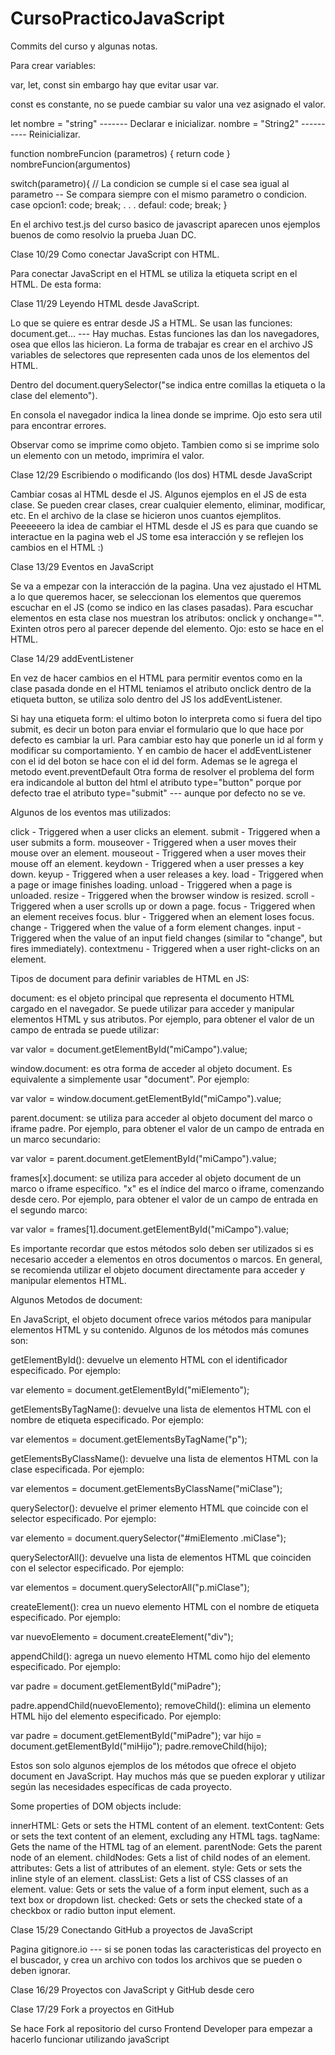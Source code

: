 # CursoPracticoJavaScript
Commits del curso y algunas notas.

Para crear variables:

var, let, const sin embargo hay que evitar usar var.

const es constante, no se puede cambiar su valor una vez asignado el valor.

let nombre = "string" ------- Declarar e inicializar.
nombre = "String2" ---------- Reinicializar.


function nombreFuncion (parametros) {
    return code
}
nombreFuncion(argumentos)


switch(parametro){      // La condicion se cumple si el case sea igual al parametro -- Se compara siempre con el mismo parametro o condicion.
    case opcion1:
    code;
    break;
    .
    .
    .
    defaul:
    code;
    break;
}

En el archivo test.js del curso basico de javascript aparecen unos ejemplos buenos de como resolvio la prueba Juan DC.



Clase 10/29
Como conectar JavaScript con HTML.

Para conectar JavaScript en el HTML se utiliza la etiqueta script en el HTML. De esta forma:
    <script src="rutaDelArchivoJS"></script>



Clase 11/29
Leyendo HTML desde JavaScript.

Lo que se quiere es entrar desde JS a HTML.
Se usan las funciones: document.get... --- Hay muchas.
Estas funciones las dan los navegadores, osea que ellos las hicieron.
La forma de trabajar es crear en el archivo JS variables de selectores que representen cada unos de los elementos del HTML.

Dentro del document.querySelector("se indica entre comillas la etiqueta o la clase del elemento").

En consola el navegador indica la linea donde se imprime. Ojo esto sera util para encontrar errores.

Observar como se imprime como objeto. Tambien como si se imprime solo un elemento con un metodo, imprimira el valor.



Clase 12/29
Escribiendo o modificando (los dos) HTML desde JavaScript

Cambiar cosas al HTML desde el JS.
Algunos ejemplos en el JS de esta clase. Se pueden crear clases, crear cualquier elemento, eliminar, modificar, etc. En el archivo de la clase se hicieron unos cuantos ejemplitos.
Peeeeeero la idea de cambiar el HTML desde el JS es para que cuando se interactue en la pagina web el JS tome esa interacción y se reflejen los cambios en el HTML :)



Clase 13/29
Eventos en JavaScript

Se va a empezar con la interacción de la pagina.
Una vez ajustado el HTML a lo que queremos hacer, se seleccionan los elementos que queremos escuchar en el JS (como se indico en las clases pasadas).
Para escuchar elementos en esta clase nos muestran los atributos: onclick y onchange="". Exinten otros pero al parecer depende del elemento. Ojo: esto se hace en el HTML.



Clase 14/29
addEventListener

En vez de hacer cambios en el HTML para permitir eventos como en la clase pasada donde en el HTML teniamos el atributo onclick dentro de la etiqueta button, se utiliza solo dentro del JS los addEventListener.

Si hay una etiqueta form: el ultimo boton lo interpreta como si fuera del tipo submit, es decir un boton para enviar el formulario que lo que hace por defecto es cambiar la url.
Para cambiar esto hay que ponerle un id al form y modificar su comportamiento. Y en cambio de hacer el addEventListener con el id del boton se hace con el id del form. Ademas se le agrega el metodo event.preventDefault
Otra forma de resolver el problema del form era indicandole al button del html el atributo type="button" porque por defecto trae el atributo type="submit" --- aunque por defecto no se ve.

Algunos de los eventos mas utilizados:

click - Triggered when a user clicks an element.
submit - Triggered when a user submits a form.
mouseover - Triggered when a user moves their mouse over an element.
mouseout - Triggered when a user moves their mouse off an element.
keydown - Triggered when a user presses a key down.
keyup - Triggered when a user releases a key.
load - Triggered when a page or image finishes loading.
unload - Triggered when a page is unloaded.
resize - Triggered when the browser window is resized.
scroll - Triggered when a user scrolls up or down a page.
focus - Triggered when an element receives focus.
blur - Triggered when an element loses focus.
change - Triggered when the value of a form element changes.
input - Triggered when the value of an input field changes (similar to "change", but fires immediately).
contextmenu - Triggered when a user right-clicks on an element.



Tipos de document para definir variables de HTML en JS:

document: es el objeto principal que representa el documento HTML cargado en el navegador. Se puede utilizar para acceder y manipular elementos HTML y sus atributos. Por ejemplo, para obtener el valor de un campo de entrada se puede utilizar:

var valor = document.getElementById("miCampo").value;

window.document: es otra forma de acceder al objeto document. Es equivalente a simplemente usar "document". Por ejemplo:

var valor = window.document.getElementById("miCampo").value;

parent.document: se utiliza para acceder al objeto document del marco o iframe padre. Por ejemplo, para obtener el valor de un campo de entrada en un marco secundario:

var valor = parent.document.getElementById("miCampo").value;

frames[x].document: se utiliza para acceder al objeto document de un marco o iframe específico. "x" es el índice del marco o iframe, comenzando desde cero. Por ejemplo, para obtener el valor de un campo de entrada en el segundo marco:

var valor = frames[1].document.getElementById("miCampo").value;

Es importante recordar que estos métodos solo deben ser utilizados si es necesario acceder a elementos en otros documentos o marcos. En general, se recomienda utilizar el objeto document directamente para acceder y manipular elementos HTML.


Algunos Metodos de document:

En JavaScript, el objeto document ofrece varios métodos para manipular elementos HTML y su contenido. Algunos de los métodos más comunes son:

getElementById(): devuelve un elemento HTML con el identificador especificado. Por ejemplo:

var elemento = document.getElementById("miElemento");

getElementsByTagName(): devuelve una lista de elementos HTML con el nombre de etiqueta especificado. Por ejemplo:

var elementos = document.getElementsByTagName("p");

getElementsByClassName(): devuelve una lista de elementos HTML con la clase especificada. Por ejemplo:

var elementos = document.getElementsByClassName("miClase");

querySelector(): devuelve el primer elemento HTML que coincide con el selector especificado. Por ejemplo:

var elemento = document.querySelector("#miElemento .miClase");

querySelectorAll(): devuelve una lista de elementos HTML que coinciden con el selector especificado. Por ejemplo:

var elementos = document.querySelectorAll("p.miClase");

createElement(): crea un nuevo elemento HTML con el nombre de etiqueta especificado. Por ejemplo:

var nuevoElemento = document.createElement("div");

appendChild(): agrega un nuevo elemento HTML como hijo del elemento especificado. Por ejemplo:

var padre = document.getElementById("miPadre");

padre.appendChild(nuevoElemento);
removeChild(): elimina un elemento HTML hijo del elemento especificado. Por ejemplo:

var padre = document.getElementById("miPadre");
var hijo = document.getElementById("miHijo");
padre.removeChild(hijo);


Estos son solo algunos ejemplos de los métodos que ofrece el objeto document en JavaScript. Hay muchos más que se pueden explorar y utilizar según las necesidades específicas de cada proyecto.


Some properties of DOM objects include:

innerHTML: Gets or sets the HTML content of an element.
textContent: Gets or sets the text content of an element, excluding any HTML tags.
tagName: Gets the name of the HTML tag of an element.
parentNode: Gets the parent node of an element.
childNodes: Gets a list of child nodes of an element.
attributes: Gets a list of attributes of an element.
style: Gets or sets the inline style of an element.
classList: Gets a list of CSS classes of an element.
value: Gets or sets the value of a form input element, such as a text box or dropdown list.
checked: Gets or sets the checked state of a checkbox or radio button input element.



Clase 15/29
Conectando GitHub a proyectos de JavaScript

Pagina gitignore.io --- si se ponen todas las caracteristicas del proyecto en el buscador, y crea un archivo con todos los archivos que se pueden o deben ignorar.



Clase 16/29
Proyectos con JavaScript y GitHub desde cero


Clase 17/29
Fork a proyectos en GitHub

Se hace Fork al repositorio del curso Frontend Developer para empezar a hacerlo funcionar utilizando javaScript